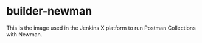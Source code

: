 # builder-newman

This is the image used in the Jenkins X platform to run Postman Collections with Newman.
